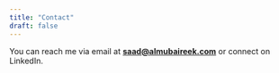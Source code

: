 ```yaml
---
title: "Contact"
draft: false
---
```

You can reach me via email at **saad@almubaireek.com** or connect on LinkedIn.

